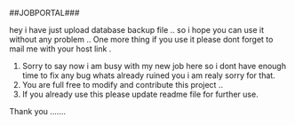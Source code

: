 ##JOBPORTAL###



hey i have just upload database backup file .. so i hope you can use it without any problem ..
One more thing if you use it please dont forget to mail me with your host link .

1.  Sorry to say now i am busy with my new job here so i dont have enough time to fix any bug whats already ruined you i am realy sorry for that.
2.  You are full free to modify and contribute this project .. 
3.  If you already use this please update readme file for further use.

Thank you .......
